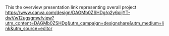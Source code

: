 This the overview presentation link representing overall project 
https://www.canva.com/design/DAGMb0ZSHDg/q2y6oijYT-dwVw12ugsgmw/view?utm_content=DAGMb0ZSHDg&utm_campaign=designshare&utm_medium=link&utm_source=editor
